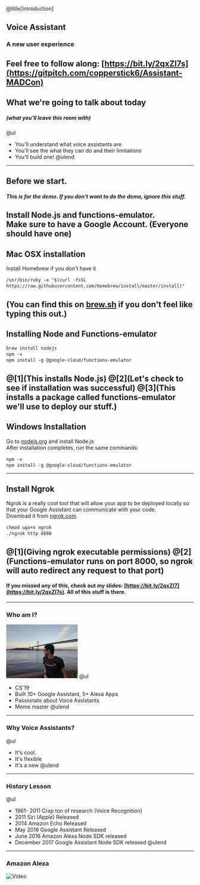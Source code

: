 @title[Introduction]

## Voice Assistant  
### A new user experience  
Feel free to follow along: [https://bit.ly/2qxZI7s](https://gitpitch.com/copperstick6/Assistant-MADCon)
---

## What we're going to talk about today
##### (what you'll leave this room with)

@ul
- You'll understand what voice assistants are
- You'll see the what they can do and their limitations
- You'll build one!
@ulend

---

## Before we start.
##### This is for the demo. If you don't want to do the demo, ignore this stuff.
Install Node.js and functions-emulator.  
Make sure to have a Google Account. (Everyone should have one)
---

## Mac OSX installation
Install Homebrew if you don't have it
```
/usr/bin/ruby -e "$(curl -fsSL https://raw.githubusercontent.com/Homebrew/install/master/install)"
```
(You can find this on [brew.sh](https://brew.sh/) if you don't feel like typing this out.)
---
## Installing Node and Functions-emulator
```
brew install nodejs
npm -v
npm install -g @google-cloud/functions-emulator
```
@[1](This installs Node.js)
@[2](Let's check to see if installation was successful)
@[3](This installs a package called functions-emulator we'll use to deploy our stuff.)
---
## Windows Installation
Go to [nodejs.org](https://nodejs.org/en/) and install Node.js  
After installation completes, run the same commands:  
```
npm -v
npm install -g @google-cloud/functions-emulator
```
---
## Install Ngrok
Ngrok is a really cool tool that will allow your app to be deployed locally so that your Google Assistant can communicate with your code.  
Download it from [ngrok.com](https://ngrok.com/).
```
chmod ugo+x ngrok
./ngrok http 8080
```
@[1](Giving ngrok executable permissions)
@[2](Functions-emulator runs on port 8000, so ngrok will auto redirect any request to that port)
---
#### If you missed any of this, check out my slides:  [https://bit.ly/2qxZI7](https://bit.ly/2qxZI7s). All of this stuff is there.
---
### Who am I?
![Me!](images/sanfran.jpg)
@ul
- CS'19
- Built 10+ Google Assistant, 5+ Alexa Apps
- Passionate about Voice Assistants
- Meme master
@ulend
---
### Why Voice Assistants?
@ul
- It's cool.
- It's flexible
- It's a new
@ulend
---
### History Lesson
@ul
- 1961- 2011 Crap ton of research (Voice Recognition)
- 2011 Siri (Apple) Released
- 2014 Amazon Echo Released
- May 2016 Google Assistant Released
- June 2016 Amazon Alexa Node SDK released
- December 2017 Google Assistant Node SDK released
@ulend
---

### Amazon Alexa
![Video](https://www.youtube.com/watch?v=5DCK4pmSogE)
